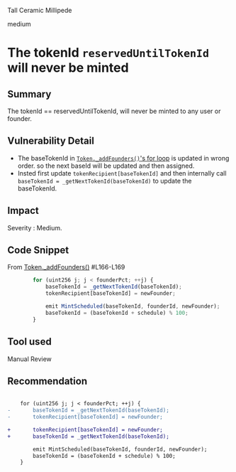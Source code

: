 Tall Ceramic Millipede

medium

# The tokenId `reservedUntilTokenId` will never be minted

## Summary

The tokenId == reservedUntilTokenId, will never be minted to any user or founder.

## Vulnerability Detail

- The baseTokenId in [`Token._addFounders()`'s for loop](https://github.com/sherlock-audit/2023-09-nounsbuilder/blob/main/nouns-protocol/src/token/Token.sol#L166-L169) is updated in wrong order. so the next baseId will be updated and then assigned.
- Insted first update `tokenRecipient[baseTokenId]` and then internally call `baseTokenId = _getNextTokenId(baseTokenId)` to update the baseTokenId.

## Impact

Severity : Medium. 

## Code Snippet

From [Token._addFounders()](https://github.com/sherlock-audit/2023-09-nounsbuilder/blob/main/nouns-protocol/src/token/Token.sol#L166-L169) #L166-L169

```javascript
        for (uint256 j; j < founderPct; ++j) {
            baseTokenId = _getNextTokenId(baseTokenId);
            tokenRecipient[baseTokenId] = newFounder;

            emit MintScheduled(baseTokenId, founderId, newFounder);
            baseTokenId = (baseTokenId + schedule) % 100;
        }
```

## Tool used

Manual Review

## Recommendation

```diff

    for (uint256 j; j < founderPct; ++j) {
-       baseTokenId = _getNextTokenId(baseTokenId);
-       tokenRecipient[baseTokenId] = newFounder;

+       tokenRecipient[baseTokenId] = newFounder;
+       baseTokenId = _getNextTokenId(baseTokenId);

        emit MintScheduled(baseTokenId, founderId, newFounder);
        baseTokenId = (baseTokenId + schedule) % 100;
    }
```
